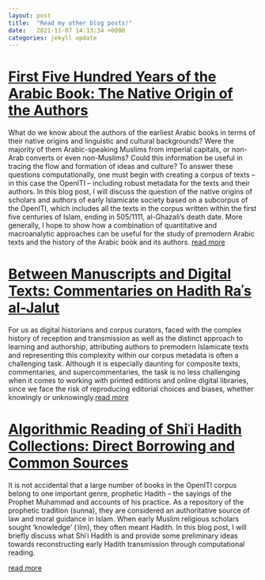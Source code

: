 ```yaml
---
layout: post
title:  "Read my other blog posts!"
date:   2021-11-07 14:13:34 +0000
categories: jekyll update
---
```

# [First Five Hundred Years of the Arabic Book: The Native Origin of the Authors](https://kitab-project.org/b/)
What do we know about the authors of the earliest Arabic books in terms of their native origins and linguistic and cultural backgrounds? Were the majority of them Arabic-speaking Muslims from imperial capitals, or non-Arab converts or even non-Muslims? Could this information be useful in tracing the flow and formation of ideas and culture? To answer these questions computationally, one must begin with creating a corpus of texts – in this case the OpenITI – including robust metadata for the texts and their authors. In this blog post, I will discuss the question of the native origins of scholars and authors of early Islamicate society based on a subcorpus of the OpenITI, which includes all the texts in the corpus written within the first five centuries of Islam, ending in 505/1111, al-Ghazali’s death date. More generally, I hope to show how a combination of quantitative and macroanalytic approaches can be useful for the study of premodern Arabic texts and the history of the Arabic book and its authors. [read more](https://kitab-project.org/b/)

# [Between Manuscripts and Digital Texts: Commentaries on Hadith Raʾs al-Jalut](https://kitab-project.org/Between-Manuscripts-and-Digital-Texts-Commentaries-on-Hadith-Ra%CA%BEs-al-Jalut/)
For us as digital historians and corpus curators, faced with the complex history of reception and transmission as well as the distinct approach to learning and authorship, attributing authors to premodern Islamicate texts and representing this complexity within our corpus metadata is often a challenging task. Although it is especially daunting for composite texts, commentaries, and supercommentaries, the task is no less challenging when it comes to working with printed editions and online digital libraries, since we face the risk of reproducing editorial choices and biases, whether knowingly or unknowingly.[read more](https://kitab-project.org/Between-Manuscripts-and-Digital-Texts-Commentaries-on-Hadith-Ra%CA%BEs-al-Jalut/)

# [Algorithmic Reading of Shiʿi Hadith Collections: Direct Borrowing and Common Sources](https://kitab-project.org/Algorithmic-Reading-of-Shi%CA%BFi-Hadith-Collections-Direct-Borrowing-and-Common-Sources/)
It is not accidental that a large number of books in the OpenITI corpus belong to one important genre, prophetic Hadith – the sayings of the Prophet Muhammad and accounts of his practice. As a repository of the prophetic tradition (sunna), they are considered an authoritative source of law and moral guidance in Islam. When early Muslim religious scholars sought ‘knowledge’ (ʿilm), they often meant Hadith. In this blog post, I will briefly discuss what Shiʿi Hadith is and provide some preliminary ideas towards reconstructing early Hadith transmission through computational reading.

[read more](https://kitab-project.org/Algorithmic-Reading-of-Shi%CA%BFi-Hadith-Collections-Direct-Borrowing-and-Common-Sources/)


[jekyll-docs]: https://jekyllrb.com/docs/home
[jekyll-gh]:   https://github.com/jekyll/jekyll
[jekyll-talk]: https://talk.jekyllrb.com/
